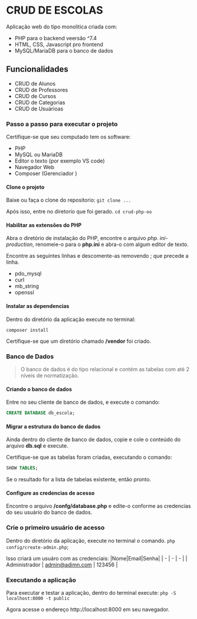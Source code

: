 # CRUD DE ESCOLAS

Aplicação web do tipo monolitica criada com:
- PHP para o backend  veersão ^7.4
- HTML, CSS, Javascript pro frontend
- MySQL/MariaDB para o banco de dados

## Funcionalidades

- CRUD de Alunos
- CRUD de Professores
- CRUD de Cursos
- CRUD de Categorias
- CRUD de Usuárioas

### Passo a passo para executar o projeto

Certifique-se que seu computado tem os software:
- PHP
- MySQL ou MariaDB
- Editor o texto (por exemplo VS code)
- Navegador Web
- Composer (Gerenciador )

#### Clone o projeto
Baixe ou faça o clone do repositorio:
`git clone ...`

Após isso, entre no diretorio que foi gerado.
`cd crud-php-oo`

#### Habilitar as extensões do PHP
Abra o diretório de instalação do PHP, encontre o arquivo *php.
ini-production*, renomeie-o para o **php.ini** e abra-o com algum editor de texto.

Encontre as seguintes linhas e descomente-as removendo ; que precede a linha.
- pdo_mysql
- curl
- mb_string
- openssl

#### Instalar as dependencias

Dentro do diretório da aplicação execute no terminal:

`composer install`

Certifique-se que um diretório chamado **/vendor** foi criado.

### Banco de Dados

> O banco de dados é do tipo relacional e contém as tabelas com até 2 níveis de normatização.

#### Criando o banco de dados

Entre no seu cliente de banco de dados, e execute o comando:

```sql
CREATE DATABASE db_escola;
```
#### Migrar a estrutura do banco de dados
Ainda dentro do cliente de banco de dados, copie e cole o conteúdo do arquivo
**db.sql** e execute.

Certifique-se que as tabelas foram criadas, executando o comando:

```sql
SHOW TABLES;
```

Se o resultado for a lista de tabelas existente, então pronto.

#### Configure as credencias de acesso
Encontre o arquivo **/confg/database.php** e edite-o conforme as credencias
do seu usuário do banco de dados.

### Crie o primeiro usuário de acesso
Dentro do diretório da aplicação, execute no terminal o comando.
`php config/create-admin.php`;

Isso criará um usuáro com as credenciais:
|Nome|Email|Senha|
| -  | -   | -   |
| Administrador | admin@adimn.com | 123456 |

### Executando a aplicação 
Para executar e testar a aplicação, dentro do terminal execute:
`php -S localhost:8000 -t public`

Agora acesse o endereço http://localhost:8000 em seu navegador.